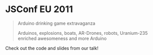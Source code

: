 JSConf EU 2011
==============

> Arduino drinking game extravaganza
>
> Arduinos, explosions, boats, AR-Drones, robots, Uranium-235 enriched awesomeness and more Arduino

Check out the code and slides from our talk!
